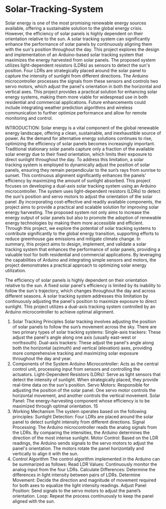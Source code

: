 # Solar-Tracking-System

Solar energy is one of the most promising renewable energy sources available, offering a
sustainable solution to the global energy crisis. However, the efficiency of solar panels is
highly dependent on their orientation relative to the sun. A solar tracking system can
significantly enhance the performance of solar panels by continuously aligning them with the
sun's position throughout the day. This project explores the design and implementation of an
Arduino-based solar tracking system that maximizes the energy harvested from solar panels.
The proposed system utilizes light-dependent resistors (LDRs) as sensors to detect the sun's
position. Four LDRs are strategically placed around the solar panel to capture the intensity of
sunlight from different directions. The Arduino microcontroller processes the signals from
these sensors and controls two servo motors, which adjust the panel's orientation in both the
horizontal and vertical axes.
This project provides a practical solution for enhancing solar energy systems, making them
more viable for widespread use in both residential and commercial applications. Future
enhancements could include integrating weather prediction algorithms and wireless
communication to further optimize performance and allow for remote monitoring and
control.


INTRODUCTION:
Solar energy is a vital component of the global renewable energy landscape, offering a clean,
sustainable, and inexhaustible source of power. As the demand for alternative energy solutions
continues to rise, optimizing the efficiency of solar panels becomes increasingly important.
Traditional stationary solar panels capture only a fraction of the available solar energy due to
their fixed orientation, which limits their exposure to direct sunlight throughout the day.
To address this limitation, a solar tracking system is employed to dynamically adjust the
position of solar panels, ensuring they remain perpendicular to the sun’s rays from sunrise to
sunset. This continuous alignment significantly enhances the panels' efficiency by maximizing
the amount of sunlight absorbed.
This project focuses on developing a dual-axis solar tracking system using an Arduino
microcontroller. The system uses light-dependent resistors (LDRs) to detect the sun's position
and servo motors to adjust the orientation of the solar panel .By incorporating cost-effective
and readily available components, the project aims to provide a practical and scalable solution
for improving solar energy harvesting.
The proposed system not only aims to increase the energy output of solar panels but also to
promote the adoption of renewable energy technologies by making them more accessible and
efficient. Through this project, we explore the potential of solar tracking systems to contribute
significantly to the global energy transition, supporting efforts to reduce greenhouse gas
emissions and mitigate climate change.
In summary, this project aims to design, implement, and validate a solar tracking system that
enhances the performance of solar panels, providing a valuable tool for both residential and
commercial applications. By leveraging the capabilities of Arduino and integrating simple
sensors and motors, the project demonstrates a practical approach to optimizing solar energy
utilization.

The efficiency of solar panels is highly dependent on their orientation relative to the sun. A
fixed solar panel's efficiency is limited by its inability to follow the sun's trajectory, which
changes throughout the day and across different seasons. A solar tracking system addresses
this limitation by continuously adjusting the panel's position to maximize exposure to direct
sunlight. This project utilizes a dual-axis tracking system controlled by an Arduino
microcontroller to achieve optimal alignment.
1. Solar Tracking Principles
Solar tracking involves adjusting the position of solar panels to follow the sun’s movement
across the sky. There are two primary types of solar tracking systems:
Single-axis trackers: These adjust the panel's angle along one axis (usually east-west or northsouth).
Dual-axis trackers: These adjust the panel's angle along both the horizontal (azimuth) and
vertical (elevation) axes, providing more comprehensive tracking and maximizing solar
exposure throughout the day and year.
2. Components of the System
Arduino Microcontroller: Acts as the central control unit, processing input from sensors and
controlling the actuators.
Light-Dependent Resistors (LDRs): Serve as light sensors that detect the intensity of sunlight.
When strategically placed, they provide real-time data on the sun's position.
Servo Motors: Responsible for adjusting the position of the solar panel. One servo motor
controls the horizontal movement, and another controls the vertical movement.
Solar Panel: The energy-harvesting component whose efficiency is to be maximized through
optimal orientation.
15
3. Working Mechanism
The system operates based on the following principles:
Sunlight Detection: Four LDRs are placed around the solar panel to detect sunlight intensity
from different directions.
Signal Processing: The Arduino microcontroller reads the analog signals from the LDRs. By
comparing the intensities, the Arduino determines the direction of the most intense sunlight.
Motor Control: Based on the LDR readings, the Arduino sends signals to the servo motors to
adjust the panel's orientation. The motors rotate the panel horizontally and vertically to align
it with the sun.
4. Control Algorithm
The control algorithm implemented in the Arduino can be summarized as follows:
Read LDR Values: Continuously monitor the analog input from the four LDRs.
Calculate Differences: Determine the differences in light intensity between pairs of LDRs.
Determine Movement: Decide the direction and magnitude of movement required for both
axes to equalize the light intensity readings.
Adjust Panel Position: Send signals to the servo motors to adjust the panel’s orientation.
Loop: Repeat the process continuously to keep the panel aligned with the sun.

